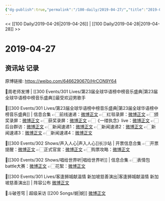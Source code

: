 ```yaml
---
{"dg-publish":true,"permalink":"/100-daily/2019-04-27/","title":"2019-04-27"}
---
```



<< [[100 Daily/2019-04-26\|2019-04-26]] | [[100 Daily/2019-04-28\|2019-04-28]] >>

# 2019-04-27

## 资讯站 记录

原博链接: https://weibo.com/6466290670/HrCON9Y64

🌿周老师发博 | [[300 Events/301 Lives/第23届全球华语榜中榜音乐盛典\|第23届全球华语榜中榜音乐盛典]]最受欢迎男歌手
[](https://m.weibo.cn/1736988591/4365824729516455)

🌿[[300 Events/301 Lives/第23届全球华语榜中榜音乐盛典\|第23届全球华语榜中榜音乐盛典]] | 信息合集
👉🏻前线速递：[微博正文](https://m.weibo.cn/6466290670/4365712803566144)
👉🏻红毯录屏：[微博正文](https://m.weibo.cn/6466290670/4365744261596951)
👉🏻颁奖录屏：[微博正文](https://m.weibo.cn/6466290670/4365784883655222)
👉🏻获奖录屏：[微博正文](https://m.weibo.cn/6466290670/4365794688949206)
👉🏻《一缕执念》live：[微博正文](https://m.weibo.cn/6466290670/4365801018395362)
👉🏻后台群访：[微博正文](https://m.weibo.cn/6466290670/4365808215520419)
👉🏻新闻速递1：[微博正文](https://m.weibo.cn/6466290670/4365738334197366)
👉🏻新闻速递2：[微博正文](https://m.weibo.cn/6466290670/4365802981956755)
👉🏻新闻速递3：[微博正文](https://m.weibo.cn/6466290670/4365808781811174)
👉🏻新闻速递4：[微博正文](https://m.weibo.cn/6466290670/4365771431521721)

🌿[[300 Events/302 Shows/声入人心\|声入人心]]长沙站 | 开票信息合集
👉🏻开票提醒：[微博正文](https://m.weibo.cn/6466290670/4365630914281877)
👉🏻正式官宣：[微博正文](https://m.weibo.cn/6466290670/4365821415820632)
👉🏻购票攻略：[微博正文](https://m.weibo.cn/6466290670/4365830294988320)

🌿[[300 Events/302 Shows/唱给世界听\|唱给世界听]] | 信息合集
👉🏻表情包battle大赛：[微博正文](https://m.weibo.cn/6466290670/4365789622673780)
👉🏻花絮：[微博正文](https://m.weibo.cn/6466290670/4365744051694487)

🌿[[300 Events/301 Lives/客逢狮城献温情 新加坡慈善演出\|客逢狮城献温情 新加坡慈善演出]] | 阵容公布
[微博正文](https://m.weibo.cn/6466290670/4365832043872717)

🌿斗破苍穹 | 超级采访 [[200 Songs/蜕\|蜕]]
[微博正文](https://m.weibo.cn/6466290670/4365631409264338)
